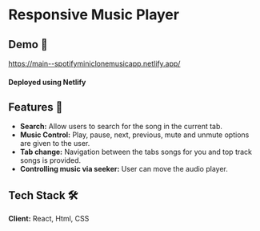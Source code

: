 
# Responsive Music Player

## Demo 🚀

https://main--spotifyminiclonemusicapp.netlify.app/

#### Deployed using Netlify 

## Features 🌟

- **Search:** Allow users to search for the song in the current tab.
- **Music Control:** Play, pause, next, previous, mute and unmute options are given to the user.
- **Tab change:** Navigation between the tabs songs for you and top track songs is provided.
- **Controlling music via seeker:** User can move the audio player.

## Tech Stack 🛠️

**Client:** React, Html, CSS
